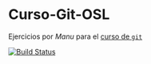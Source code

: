 Curso-Git-OSL
=============

Ejercicios por *Manu* para el [curso de `git`](https://github.com/oslugr/curso-git) 

[![Build Status](https://travis-ci.org/oslugr/repo-ejemplo.svg?branch=master)](https://travis-ci.org/Makova/Curso-Git-OSL/builds)

